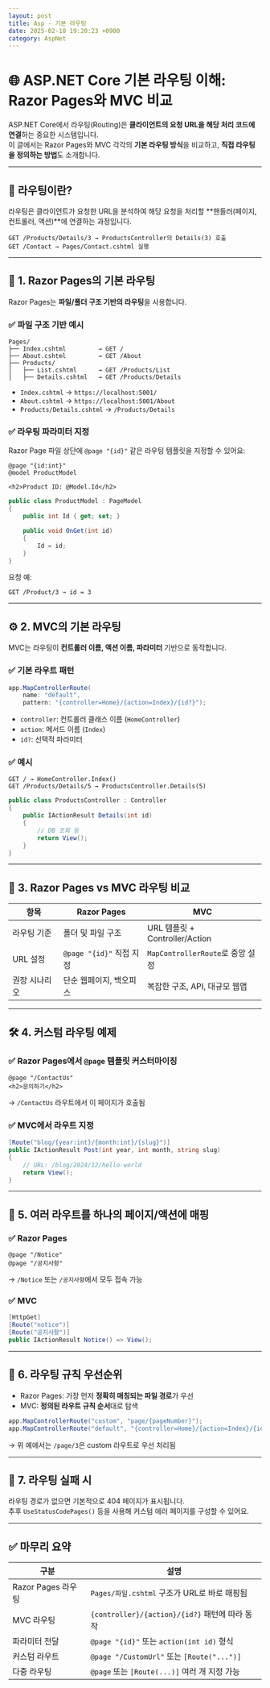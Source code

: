 ```yaml
---
layout: post
title: Asp - 기본 라우팅
date: 2025-02-10 19:20:23 +0900
category: AspNet
---
```

# 🌐 ASP.NET Core 기본 라우팅 이해: Razor Pages와 MVC 비교

ASP.NET Core에서 라우팅(Routing)은 **클라이언트의 요청 URL을 해당 처리 코드에 연결**하는 중요한 시스템입니다.  
이 글에서는 Razor Pages와 MVC 각각의 **기본 라우팅 방식**을 비교하고, **직접 라우팅을 정의하는 방법**도 소개합니다.

---

## 📌 라우팅이란?

라우팅은 클라이언트가 요청한 URL을 분석하여 해당 요청을 처리할 **핸들러(페이지, 컨트롤러, 액션)**에 연결하는 과정입니다.

```http
GET /Products/Details/3 → ProductsController의 Details(3) 호출
GET /Contact → Pages/Contact.cshtml 실행
```

---

## 🧭 1. Razor Pages의 기본 라우팅

Razor Pages는 **파일/폴더 구조 기반의 라우팅**을 사용합니다.

### ✅ 파일 구조 기반 예시

```
Pages/
├── Index.cshtml         → GET /
├── About.cshtml         → GET /About
├── Products/
│   ├── List.cshtml      → GET /Products/List
│   ├── Details.cshtml   → GET /Products/Details
```

- `Index.cshtml` → `https://localhost:5001/`
- `About.cshtml` → `https://localhost:5001/About`
- `Products/Details.cshtml` → `/Products/Details`

### ✅ 라우팅 파라미터 지정

Razor Page 파일 상단에 `@page "{id}"` 같은 라우팅 템플릿을 지정할 수 있어요:

```razor
@page "{id:int}"
@model ProductModel

<h2>Product ID: @Model.Id</h2>
```

```csharp
public class ProductModel : PageModel
{
    public int Id { get; set; }

    public void OnGet(int id)
    {
        Id = id;
    }
}
```

요청 예:
```
GET /Product/3 → id = 3
```

---

## ⚙️ 2. MVC의 기본 라우팅

MVC는 라우팅이 **컨트롤러 이름, 액션 이름, 파라미터** 기반으로 동작합니다.

### ✅ 기본 라우트 패턴

```csharp
app.MapControllerRoute(
    name: "default",
    pattern: "{controller=Home}/{action=Index}/{id?}");
```

- `controller`: 컨트롤러 클래스 이름 (`HomeController`)
- `action`: 메서드 이름 (`Index`)
- `id?`: 선택적 파라미터

### ✅ 예시

```http
GET / → HomeController.Index()
GET /Products/Details/5 → ProductsController.Details(5)
```

```csharp
public class ProductsController : Controller
{
    public IActionResult Details(int id)
    {
        // DB 조회 등
        return View();
    }
}
```

---

## 🧩 3. Razor Pages vs MVC 라우팅 비교

| 항목 | Razor Pages | MVC |
|------|-------------|-----|
| 라우팅 기준 | 폴더 및 파일 구조 | URL 템플릿 + Controller/Action |
| URL 설정 | `@page "{id}"` 직접 지정 | `MapControllerRoute`로 중앙 설정 |
| 권장 시나리오 | 단순 웹페이지, 백오피스 | 복잡한 구조, API, 대규모 웹앱 |

---

## 🛠️ 4. 커스텀 라우팅 예제

### ✅ Razor Pages에서 `@page` 템플릿 커스터마이징

```cshtml
@page "/ContactUs"
<h2>문의하기</h2>
```

→ `/ContactUs` 라우트에서 이 페이지가 호출됨

### ✅ MVC에서 라우트 지정

```csharp
[Route("blog/{year:int}/{month:int}/{slug}")]
public IActionResult Post(int year, int month, string slug)
{
    // URL: /blog/2024/12/hello-world
    return View();
}
```

---

## 🔄 5. 여러 라우트를 하나의 페이지/액션에 매핑

### ✅ Razor Pages

```razor
@page "/Notice"
@page "/공지사항"
```

→ `/Notice` 또는 `/공지사항`에서 모두 접속 가능

### ✅ MVC

```csharp
[HttpGet]
[Route("notice")]
[Route("공지사항")]
public IActionResult Notice() => View();
```

---

## 🧪 6. 라우팅 규칙 우선순위

- Razor Pages: 가장 먼저 **정확히 매칭되는 파일 경로**가 우선
- MVC: **정의된 라우트 규칙 순서**대로 탐색

```csharp
app.MapControllerRoute("custom", "page/{pageNumber}");
app.MapControllerRoute("default", "{controller=Home}/{action=Index}/{id?}");
```

→ 위 예에서는 `/page/3`은 custom 라우트로 우선 처리됨

---

## 🚫 7. 라우팅 실패 시

라우팅 경로가 없으면 기본적으로 404 페이지가 표시됩니다.  
추후 `UseStatusCodePages()` 등을 사용해 커스텀 에러 페이지를 구성할 수 있어요.

---

## ✅ 마무리 요약

| 구분 | 설명 |
|------|------|
| Razor Pages 라우팅 | `Pages/파일.cshtml` 구조가 URL로 바로 매핑됨 |
| MVC 라우팅 | `{controller}/{action}/{id?}` 패턴에 따라 동작 |
| 파라미터 전달 | `@page "{id}"` 또는 `action(int id)` 형식 |
| 커스텀 라우트 | `@page "/CustomUrl"` 또는 `[Route("...")]` |
| 다중 라우팅 | `@page` 또는 `[Route(...)]` 여러 개 지정 가능 |